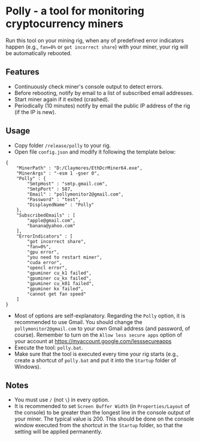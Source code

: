 # Polly - a tool for monitoring cryptocurrency miners

Run this tool on your mining rig, when any of predefined error indicators happen (e.g., `fan=0%` or `got incorrect share`) with your miner, your rig will be automatically rebooted.

## Features
* Continuously check miner's console output to detect errors.
* Before rebooting, notify by email to a list of subscribed email addresses.
* Start miner again if it exited (crashed).
* Periodically (10 minutes) notify by email the public IP address of the rig (if the IP is new).

## Usage
* Copy folder `/release/polly` to your rig.
* Open file `config.json` and modify it following the template below:
```
{
    "MinerPath" : "D:/Claymores/EthDcrMiner64.exe",
    "MinerArgs" : "-esm 1 -gser 0",
    "Polly" : {
        "SmtpHost" : "smtp.gmail.com",
        "SmtpPort" : 587,
        "Email" : "pollymonitor2@gmail.com",
        "Password" : "test",
        "DisplayedName" : "Polly"
    },
    "SubscribedEmails" : [
        "apple@gmail.com",
        "banana@yahoo.com"
    ],
    "ErrorIndicators" : [
        "got incorrect share",
        "fan=0%",
        "gpu error",
        "you need to restart miner",
        "cuda error",
        "opencl error",
        "gpuminer cu_k1 failed",
        "gpuminer cu_kx failed",
        "gpuminer cu_k01 failed",
        "gpuminer kx failed",
        "cannot get fan speed"
    ]
}
```
* Most of options are self-explanatory. Regarding the `Polly` option, it is recommended to use Gmail. You should change the `pollymonitor2@gmail.com` to your own Gmail address (and password, of course). Remember to turn on the  `Allow less secure apps` option of your account at https://myaccount.google.com/lesssecureapps
* Execute the tool: `polly.bat`.
* Make sure that the tool is executed every time your rig starts (e.g., create a shortcut of `polly.bat` and put it into the `Startup` folder of Windows).

## Notes
* You must use `/` (not `\`) in every option.
* It is recommended to set `Screen Buffer Width` (in `Properties/Layout` of the console) to be greater than the longest line in the console output of your miner. The typical value is 200. This should be done on the console window executed from the shortcut in the `Startup` folder, so that the setting will be applied permanently.
